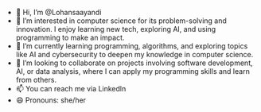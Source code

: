 - 👋 Hi, I’m @Lohansaayandi
- 👀 I’m interested in computer science for its problem-solving and innovation. I enjoy learning new tech, exploring AI, and using programming to make an impact.
- 🌱 I’m currently learning  programming, algorithms, and exploring topics like AI and cybersecurity to deepen my knowledge in computer science.
- 💞️ I’m looking to collaborate on  projects involving software development, AI, or data analysis, where I can apply my programming skills and learn from others.
- 📫 You can reach me via Linkedln 
- 😄 Pronouns: she/her


<!---
Lohansaayandi/Lohansaayandi is a ✨ special ✨ repository because its `README.md` (this file) appears on your GitHub profile.
You can click the Preview link to take a look at your changes.
--->
